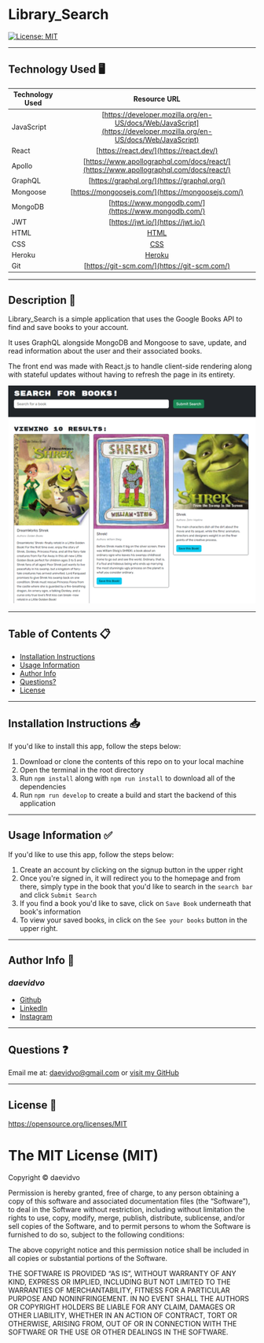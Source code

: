 # Library_Search

  [![License: MIT](https://img.shields.io/badge/License-MIT-yellow.svg)](https://opensource.org/licenses/MIT)


---

## Technology Used 🖥️

| Technology Used         | Resource URL           | 
| ------------- |:-------------:| 
| JavaScript | [https://developer.mozilla.org/en-US/docs/Web/JavaScript](https://developer.mozilla.org/en-US/docs/Web/JavaScript)     |  
| React | [https://react.dev/](https://react.dev/) |     
| Apollo | [https://www.apollographql.com/docs/react/](https://www.apollographql.com/docs/react/) |
| GraphQL | [https://graphql.org/](https://graphql.org/) |
| Mongoose | [https://mongoosejs.com/](https://mongoosejs.com/) |
| MongoDB | [https://www.mongodb.com/](https://www.mongodb.com/) |
| JWT | [https://jwt.io/](https://jwt.io/) |
| HTML | [HTML](https://developer.mozilla.org/en-US/docs/Web/HTML)         |   
| CSS | [CSS](https://developer.mozilla.org/en-US/docs/Web/CSS)         |   
| Heroku | [Heroku](https://devcenter.heroku.com/articles/heroku-cli)     |
| Git | [https://git-scm.com/](https://git-scm.com/)     |  


---

## Description 📝

Library_Search is a simple application that uses the Google Books API to find and save books to your account.

It uses GraphQL alongside MongoDB and Mongoose to save, update, and read information about the user and their associated books.

The front end was made with React.js to handle client-side rendering along with stateful updates without having to refresh the page in its entirety.

![site example](./assets/images/site_example.png)

-----------------------

## Table of Contents 📋
* [Installation Instructions](#installation-instructions-📥)
* [Usage Information](#usage-information-✅)
* [Author Info](#author-info-👺)
* [Questions?](#questions-❓)
* [License](#license-🚩)

----------------------

## Installation Instructions 📥

If you'd like to install this app, follow the steps below:

1. Download or clone the contents of this repo on to your local machine
2. Open the terminal in the root directory
3. Run `npm install` along with `npm run install` to download all of the dependencies
4. Run `npm run develop` to create a build and start the backend of this application

------------------------

## Usage Information ✅

If you'd like to use this app, follow the steps below:

1. Create an account by clicking on the signup button in the upper right
2. Once you're signed in, it will redirect you to the homepage and from there, simply type in the book that you'd like to search in the `search bar` and click `Submit Search`
3. If you find a book you'd like to save, click on `Save Book` underneath that book's information
4. To view your saved books, in click on the `See your books` button in the upper right.

------------------------

## Author Info 👺

### ***daevidvo***
* [Github](https://www.github.com/daevidvo)
* [LinkedIn](https://www.linkedin.com/in/daevidvo)
* [Instagram](https://www.instagram.com/daevidvo)

--------------------------

## Questions ❓

Email me at: [daevidvo@gmail.com](mailto:daevidvo@gmail.com) or [visit my GitHub](https://www.github.com/daevidvo)

------------------------

## License 🚩

https://opensource.org/licenses/MIT


The MIT License (MIT)
=====================

Copyright © daevidvo

Permission is hereby granted, free of charge, to any person
obtaining a copy of this software and associated documentation
files (the “Software”), to deal in the Software without
restriction, including without limitation the rights to use,
copy, modify, merge, publish, distribute, sublicense, and/or sell
copies of the Software, and to permit persons to whom the
Software is furnished to do so, subject to the following
conditions:

The above copyright notice and this permission notice shall be
included in all copies or substantial portions of the Software.

THE SOFTWARE IS PROVIDED “AS IS”, WITHOUT WARRANTY OF ANY KIND,
EXPRESS OR IMPLIED, INCLUDING BUT NOT LIMITED TO THE WARRANTIES
OF MERCHANTABILITY, FITNESS FOR A PARTICULAR PURPOSE AND
NONINFRINGEMENT. IN NO EVENT SHALL THE AUTHORS OR COPYRIGHT
HOLDERS BE LIABLE FOR ANY CLAIM, DAMAGES OR OTHER LIABILITY,
WHETHER IN AN ACTION OF CONTRACT, TORT OR OTHERWISE, ARISING
FROM, OUT OF OR IN CONNECTION WITH THE SOFTWARE OR THE USE OR
OTHER DEALINGS IN THE SOFTWARE.
